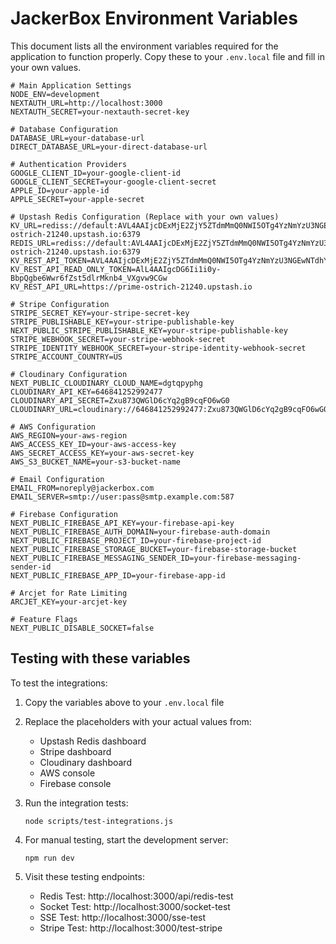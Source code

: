 # JackerBox Environment Variables

This document lists all the environment variables required for the application to function properly. Copy these to your `.env.local` file and fill in your own values.

```env
# Main Application Settings
NODE_ENV=development
NEXTAUTH_URL=http://localhost:3000
NEXTAUTH_SECRET=your-nextauth-secret-key

# Database Configuration
DATABASE_URL=your-database-url
DIRECT_DATABASE_URL=your-direct-database-url

# Authentication Providers
GOOGLE_CLIENT_ID=your-google-client-id
GOOGLE_CLIENT_SECRET=your-google-client-secret
APPLE_ID=your-apple-id
APPLE_SECRET=your-apple-secret

# Upstash Redis Configuration (Replace with your own values)
KV_URL=rediss://default:AVL4AAIjcDExMjE2ZjY5ZTdmMmQ0NWI5OTg4YzNmYzU3NGEwNTdhYnAxMA@prime-ostrich-21240.upstash.io:6379
REDIS_URL=rediss://default:AVL4AAIjcDExMjE2ZjY5ZTdmMmQ0NWI5OTg4YzNmYzU3NGEwNTdhYnAxMA@prime-ostrich-21240.upstash.io:6379
KV_REST_API_TOKEN=AVL4AAIjcDExMjE2ZjY5ZTdmMmQ0NWI5OTg4YzNmYzU3NGEwNTdhYnAxMA
KV_REST_API_READ_ONLY_TOKEN=AlL4AAIgcDG6Ii1i0y-BbpQgbe6Wwr6fZst5dlrMknb4_VXgvw9CGw
KV_REST_API_URL=https://prime-ostrich-21240.upstash.io

# Stripe Configuration
STRIPE_SECRET_KEY=your-stripe-secret-key
STRIPE_PUBLISHABLE_KEY=your-stripe-publishable-key
NEXT_PUBLIC_STRIPE_PUBLISHABLE_KEY=your-stripe-publishable-key
STRIPE_WEBHOOK_SECRET=your-stripe-webhook-secret
STRIPE_IDENTITY_WEBHOOK_SECRET=your-stripe-identity-webhook-secret
STRIPE_ACCOUNT_COUNTRY=US

# Cloudinary Configuration
NEXT_PUBLIC_CLOUDINARY_CLOUD_NAME=dgtqpyphg
CLOUDINARY_API_KEY=646841252992477
CLOUDINARY_API_SECRET=Zxu873QWGlD6cYq2gB9cqFO6wG0
CLOUDINARY_URL=cloudinary://646841252992477:Zxu873QWGlD6cYq2gB9cqFO6wG0@dgtqpyphg

# AWS Configuration
AWS_REGION=your-aws-region
AWS_ACCESS_KEY_ID=your-aws-access-key
AWS_SECRET_ACCESS_KEY=your-aws-secret-key
AWS_S3_BUCKET_NAME=your-s3-bucket-name

# Email Configuration
EMAIL_FROM=noreply@jackerbox.com
EMAIL_SERVER=smtp://user:pass@smtp.example.com:587

# Firebase Configuration
NEXT_PUBLIC_FIREBASE_API_KEY=your-firebase-api-key
NEXT_PUBLIC_FIREBASE_AUTH_DOMAIN=your-firebase-auth-domain
NEXT_PUBLIC_FIREBASE_PROJECT_ID=your-firebase-project-id
NEXT_PUBLIC_FIREBASE_STORAGE_BUCKET=your-firebase-storage-bucket
NEXT_PUBLIC_FIREBASE_MESSAGING_SENDER_ID=your-firebase-messaging-sender-id
NEXT_PUBLIC_FIREBASE_APP_ID=your-firebase-app-id

# Arcjet for Rate Limiting
ARCJET_KEY=your-arcjet-key

# Feature Flags
NEXT_PUBLIC_DISABLE_SOCKET=false
```

## Testing with these variables

To test the integrations:

1. Copy the variables above to your `.env.local` file
2. Replace the placeholders with your actual values from:
   - Upstash Redis dashboard
   - Stripe dashboard
   - Cloudinary dashboard
   - AWS console
   - Firebase console

3. Run the integration tests:
   ```
   node scripts/test-integrations.js
   ```

4. For manual testing, start the development server:
   ```
   npm run dev
   ```

5. Visit these testing endpoints:
   - Redis Test: http://localhost:3000/api/redis-test
   - Socket Test: http://localhost:3000/socket-test
   - SSE Test: http://localhost:3000/sse-test
   - Stripe Test: http://localhost:3000/test-stripe 